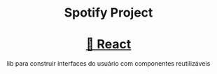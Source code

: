 <h1 align="center">Spotify Project </h1>

<h1 align="center">
  <a href="<https://pt-br.reactjs.org/>">🔗 React</a>
</h1>
<p align="center">lib para construir interfaces do usuário com componentes reutilizáveis</p>
